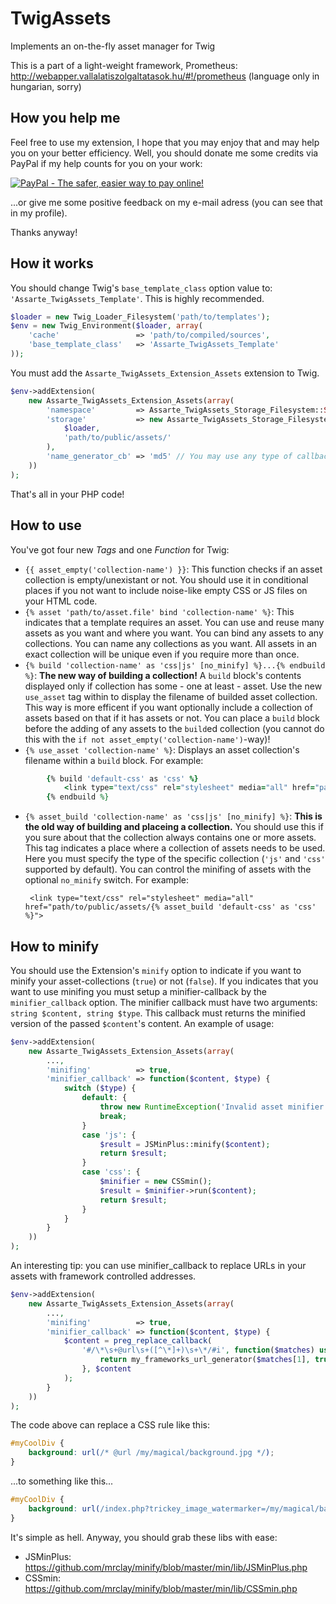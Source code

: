 TwigAssets
==========

Implements an on-the-fly asset manager for Twig

This is a part of a light-weight framework, Prometheus: http://webapper.vallalatiszolgaltatasok.hu/#!/prometheus
(language only in hungarian, sorry)

How you help me
---------------

Feel free to use my extension, I hope that you may enjoy that and may help you on your better efficiency. Well, you should donate me some credits via PayPal if my help counts for you on your work:

<a href="https://www.paypal.com/cgi-bin/webscr?cmd=_s-xclick&hosted_button_id=5KQ66J5DF97RA">
<img src="https://www.paypalobjects.com/en_US/i/btn/btn_donateCC_LG.gif" border="0" name="submit" alt="PayPal - The safer, easier way to pay online!">
</a>

...or give me some positive feedback on my e-mail adress (you can see that in my profile).

Thanks anyway!

How it works
------------

You should change Twig's `base_template_class` option value to: `'Assarte_TwigAssets_Template'`. This is highly recommended.
```php
$loader = new Twig_Loader_Filesystem('path/to/templates');
$env = new Twig_Environment($loader, array(
	'cache'					=> 'path/to/compiled/sources',
	'base_template_class'	=> 'Assarte_TwigAssets_Template'
));
```

You must add the `Assarte_TwigAssets_Extension_Assets` extension to Twig.
```php
$env->addExtension(
	new Assarte_TwigAssets_Extension_Assets(array(
		'namespace'			=> Assarte_TwigAssets_Storage_Filesystem::STORE_NAMESPACE,
		'storage'			=> new Assarte_TwigAssets_Storage_Filesystem(
			$loader,
			'path/to/public/assets/'
		),
		'name_generator_cb'	=> 'md5' // You may use any type of callbacks
	))
);
```
That's all in your PHP code!

How to use
----------

You've got four new *Tags* and one *Function* for Twig:
 * `{{ asset_empty('collection-name') }}`: This function checks if an asset collection is empty/unexistant or not. You should use it in conditional places if you not want to include noise-like empty CSS or JS files on your HTML code.
 * `{% asset 'path/to/asset.file' bind 'collection-name' %}`: This indicates that a template requires an asset. You can use and reuse many assets as you want and where you want. You can bind any assets to any collections. You can name any collections as you want. All assets in an exact collection will be unique even if you require more than once.
 * `{% build 'collection-name' as 'css|js' [no_minify] %}...{% endbuild %}`: **The new way of building a collection!** A `build` block's contents displayed only if collection has some - one at least - asset. Use the new `use_asset` tag within to display the filename of builded asset collection. This way is more efficent if you want optionally include a collection of assets based on that if it has assets or not. You can place a `build` block before the adding of any assets to the `build`ed collection (you cannot do this with the `if not asset_empty('collection-name')`-way)!
 * `{% use_asset 'collection-name' %}`: Displays an asset collection's filename within a `build` block. For example:

```ruby
		{% build 'default-css' as 'css' %}
			<link type="text/css" rel="stylesheet" media="all" href="path/to/public/assets/{% use_asset 'default-css' %}">
		{% endbuild %}
```
 * `{% asset_build 'collection-name' as 'css|js' [no_minify] %}`: **This is the old way of building and placeing a collection.** You should use this if you sure about that the collection always contains one or more assets. This tag  indicates a place where a collection of assets needs to be used. Here you must specify the type of the specific collection (`'js'` and `'css'` supported by default). You can control the minifing of assets with the optional `no_minify` switch. For example:

		<link type="text/css" rel="stylesheet" media="all" href="path/to/public/assets/{% asset_build 'default-css' as 'css' %}">

How to minify
-------------

You should use the Extension's `minify` option to indicate if you want to minify your asset-collections (`true`) or not (`false`). If you indicates that you want to use minifing you must setup a minifier-callback by the `minifier_callback` option. The minifier callback must have two arguments: `string $content, string $type`. This callback must returns the minified version of the passed `$content`'s content.
An example of usage:
```php
$env->addExtension(
	new Assarte_TwigAssets_Extension_Assets(array(
		...,
		'minifing'			=> true,
		'minifier_callback'	=> function($content, $type) {
			switch ($type) {
				default: {
					throw new RuntimeException('Invalid asset minifier type: '.$type);
					break;
				}
				case 'js': {
					$result = JSMinPlus::minify($content);
					return $result;
				}
				case 'css': {
					$minifier = new CSSmin();
					$result = $minifier->run($content);
					return $result;
				}
			}
		}
	))
);
```
An interesting tip: you can use minifier_callback to replace URLs in your assets with framework controlled addresses.
```php
$env->addExtension(
	new Assarte_TwigAssets_Extension_Assets(array(
		...,
		'minifing'			=> true,
		'minifier_callback'	=> function($content, $type) {
			$content = preg_replace_callback(
				'#/\*\s+@url\s+([^\*]+)\s+\*/#i', function($matches) use ($app) {
					return my_frameworks_url_generator($matches[1], true);
				}, $content
			);
		}
	))
);
```
The code above can replace a CSS rule like this:
```css
#myCoolDiv {
	background: url(/* @url /my/magical/background.jpg */);
}
```
...to something like this...
```css
#myCoolDiv {
	background: url(/index.php?trickey_image_watermarker=/my/magical/background.jpg);
}
```

It's simple as hell. Anyway, you should grab these libs with ease:
 * JSMinPlus: https://github.com/mrclay/minify/blob/master/min/lib/JSMinPlus.php
 * CSSmin: https://github.com/mrclay/minify/blob/master/min/lib/CSSmin.php
